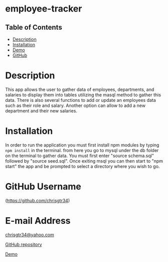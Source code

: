 # employee-tracker
  ## Table of Contents
  * [Description](#description)
  * [Installation](#installation)
  * [Demo](#demo)
  * [GitHub](#github)
  
  # Description
  This app allows the user to gather data of employees, departments, and salaries to display them into tables utilizing the masql method to gather this data. There is also several functions to add or update an employees data such as their role and salary. Another option can allow to add a new department and their new salaries.

  # Installation
  In order to run the application you must first install npm modules by typing `npm install` in the terminal. from here you go to mysql under the db folder on the terminal to gather data. You must first enter "source schema.sql" followed by "source seed.sql". Once exiting msql you can then start to "npm start" the app and be prompted to select a directory where you wish to go. 

  # GitHub Username
 (https://github.com/chrisgtr34)


  # E-mail Address
  chrisgtr34@yahoo.com
 

[GitHub repository](https://chrisgtr34.github.io/employee-tracker/)

[Demo](https://drive.google.com/file/d/1aI_RjqS5MAkwQYToB73mEzXXh-f103XQ/view)